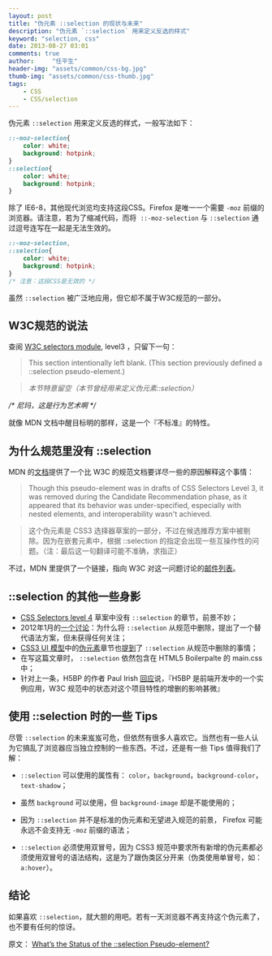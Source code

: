 ```yaml
---
layout: post
title: "伪元素 ::selection 的现状与未来"
description: "伪元素 `::selection` 用来定义反选的样式"
keyword: "selection, css"
date: 2013-08-27 03:01
comments: true
author:     "任平生"
header-img: "assets/common/css-bg.jpg"
thumb-img: "assets/common/css-thumb.jpg"
tags:
    - CSS
    - CSS/selection
---
```

伪元素 `::selection` 用来定义反选的样式，一般写法如下：  

```css
::-moz-selection{  
	color: white;  
	background: hotpink;  
}  
::selection{  
	color: white;  
	background: hotpink;  
} 
```
  
除了 IE6-8，其他现代浏览均支持这段CSS。Firefox 是唯一一个需要 `-moz` 前缀的浏览器。请注意，若为了缩减代码，而将  `::-moz-selection` 与 `::selection` 通过逗号连写在一起是无法生效的。  
 
```css
::-moz-selection, 
::selection{  
	color: white;  
	background: hotpink;  
}
/* 注意：这段CSS是无效的 */  
``` 
  
虽然 `::selection` 被广泛地应用，但它却不属于W3C规范的一部分。  
  

## W3C规范的说法

查阅 [W3C selectors module](http://www.w3.org/TR/css3-selectors/#selection), level3 ，只留下一句：  
  

> This section intentionally left blank. (This section previously defined a ::selection 
> pseudo-element.)   

> _本节特意留空（本节曾经用来定义伪元素::selection）_

_/* 尼玛，这是行为艺术啊  */_  
  
就像 MDN 文档中醒目标明的那样，这是一个『不标准』的特性。  
  
  

## 为什么规范里没有 ::selection

   
MDN 的[文档](https://developer.mozilla.org/en-US/docs/Web/CSS/::selection)提供了一个比 W3C 的规范文档要详尽一些的原因解释这个事情：  
  

> Though this pseudo-element was in drafts of CSS Selectors Level 3, it was removed 
> during the Candidate Recommendation phase, as it appeared that its behavior 
> was under-specified, especially with nested elements, and interoperability 
> wasn't achieved. 

> 这个伪元素是 CSS3 选择器草案的一部分，不过在候选推荐方案中被剔除。因为在嵌套元素中，根据 ::selection 的指定会出现一些互操作性的问题。（注：最后这一句翻译可能不准确，求指正） 

不过，MDN 里提供了一个链接，指向 W3C 对这一问题讨论的[邮件列表](http://lists.w3.org/Archives/Public/www-style/2008Oct/0268.html "嵌套元素上 ::selection 是如何作用的")。

  

## ::selection 的其他一些身影

- [CSS Selectors level 4](http://dev.w3.org/csswg/selectors4/ "CSS Selectors level 4") 草案中没有 `::selection` 的章节，前景不妙；
- 2012年1月的[一个讨论](http://lists.w3.org/Archives/Public/www-style/2012Jan/0514.html "Status of the ::selection pseudo-element")：为什么将 `::selection` 从规范中删除，提出了一个替代语法方案，但未获得任何关注；
- [CSS3 UI 模型](http://www.w3.org/TR/css3-ui/ "CSS3 UI 模型")中的[伪元素](http://www.w3.org/TR/css3-ui/#pseudo-elements "伪元素")章节也[提到](http://www.w3.org/TR/css3-ui/#changes-list)了 `::selection` 从规范中删除的事情；
- 在写这篇文章时， `::selection`  依然包含在 HTML5 Boilerpalte 的 main.css 中；
- 针对上一条，H5BP 的作者 Paul Irish [回应](https://github.com/h5bp/html5-boilerplate/issues/1077)说，『H5BP 是前端开发中的一个实例应用，W3C 规范中的状态对这个项目特性的增删的影响甚微』
  


## 使用 ::selection 时的一些 Tips
尽管 `::selection` 的未来岌岌可危，但依然有很多人喜欢它。当然也有一些人认为它搞乱了浏览器应当独立控制的一些东西。不过，还是有一些 Tips 值得我们了解：

- `::selection` 可以使用的属性有： `color`，`background`，`background-color`，`text-shadow`；

- 虽然 `background` 可以使用，但 `background-image` 却是不能使用的；

- 因为 `::selection` 并不是标准的伪元素和无望进入规范的前景， Firefox 可能永远不会支持无 `-moz` 前缀的语法；

- `::selection` 必须使用双冒号，因为 CSS3 规范中要求所有新增的伪元素都必须使用双冒号的语法结构，这是为了跟伪类区分开来（伪类使用单冒号，如：`a:hover`）。
  
  
  
## 结论
如果喜欢 `::selection`，就大胆的用吧。若有一天浏览器不再支持这个伪元素了，也不要有任何的惊讶。

     
原文： [What’s the Status of the ::selection Pseudo-element?](http://www.impressivewebs.com/status-selection-pseudo-element/)